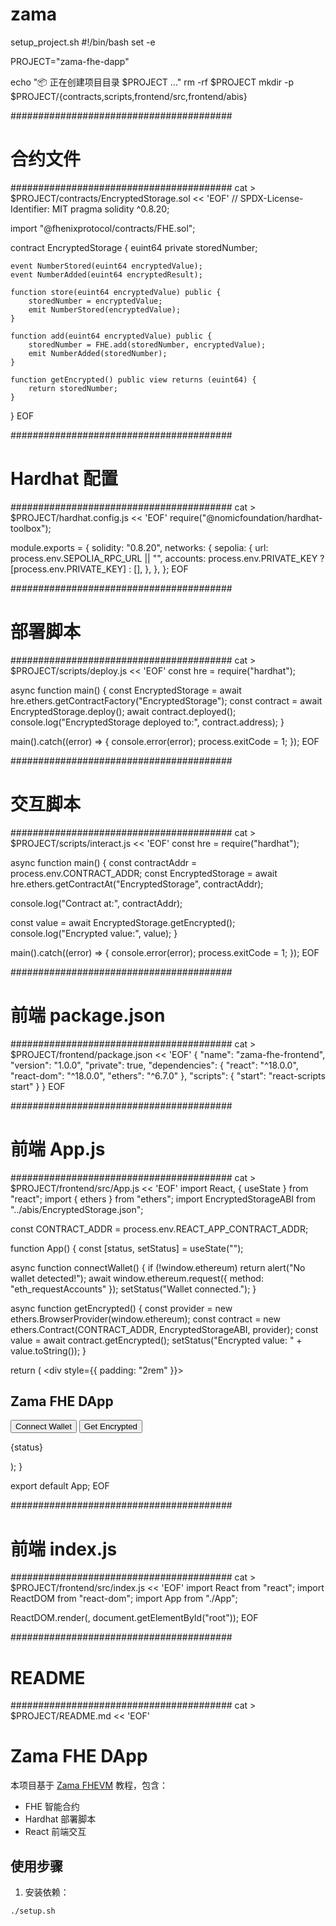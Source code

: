 # zama
setup_project.sh
#!/bin/bash
set -e

PROJECT="zama-fhe-dapp"

echo "📦 正在创建项目目录 $PROJECT ..."
rm -rf $PROJECT
mkdir -p $PROJECT/{contracts,scripts,frontend/src,frontend/abis}

########################################
# 合约文件
########################################
cat > $PROJECT/contracts/EncryptedStorage.sol << 'EOF'
// SPDX-License-Identifier: MIT
pragma solidity ^0.8.20;

import "@fhenixprotocol/contracts/FHE.sol";

contract EncryptedStorage {
    euint64 private storedNumber;

    event NumberStored(euint64 encryptedValue);
    event NumberAdded(euint64 encryptedResult);

    function store(euint64 encryptedValue) public {
        storedNumber = encryptedValue;
        emit NumberStored(encryptedValue);
    }

    function add(euint64 encryptedValue) public {
        storedNumber = FHE.add(storedNumber, encryptedValue);
        emit NumberAdded(storedNumber);
    }

    function getEncrypted() public view returns (euint64) {
        return storedNumber;
    }
}
EOF

########################################
# Hardhat 配置
########################################
cat > $PROJECT/hardhat.config.js << 'EOF'
require("@nomicfoundation/hardhat-toolbox");

module.exports = {
  solidity: "0.8.20",
  networks: {
    sepolia: {
      url: process.env.SEPOLIA_RPC_URL || "",
      accounts: process.env.PRIVATE_KEY ? [process.env.PRIVATE_KEY] : [],
    },
  },
};
EOF

########################################
# 部署脚本
########################################
cat > $PROJECT/scripts/deploy.js << 'EOF'
const hre = require("hardhat");

async function main() {
  const EncryptedStorage = await hre.ethers.getContractFactory("EncryptedStorage");
  const contract = await EncryptedStorage.deploy();
  await contract.deployed();
  console.log("EncryptedStorage deployed to:", contract.address);
}

main().catch((error) => {
  console.error(error);
  process.exitCode = 1;
});
EOF

########################################
# 交互脚本
########################################
cat > $PROJECT/scripts/interact.js << 'EOF'
const hre = require("hardhat");

async function main() {
  const contractAddr = process.env.CONTRACT_ADDR;
  const EncryptedStorage = await hre.ethers.getContractAt("EncryptedStorage", contractAddr);

  console.log("Contract at:", contractAddr);

  const value = await EncryptedStorage.getEncrypted();
  console.log("Encrypted value:", value);
}

main().catch((error) => {
  console.error(error);
  process.exitCode = 1;
});
EOF

########################################
# 前端 package.json
########################################
cat > $PROJECT/frontend/package.json << 'EOF'
{
  "name": "zama-fhe-frontend",
  "version": "1.0.0",
  "private": true,
  "dependencies": {
    "react": "^18.0.0",
    "react-dom": "^18.0.0",
    "ethers": "^6.7.0"
  },
  "scripts": {
    "start": "react-scripts start"
  }
}
EOF

########################################
# 前端 App.js
########################################
cat > $PROJECT/frontend/src/App.js << 'EOF'
import React, { useState } from "react";
import { ethers } from "ethers";
import EncryptedStorageABI from "../abis/EncryptedStorage.json";

const CONTRACT_ADDR = process.env.REACT_APP_CONTRACT_ADDR;

function App() {
  const [status, setStatus] = useState("");

  async function connectWallet() {
    if (!window.ethereum) return alert("No wallet detected!");
    await window.ethereum.request({ method: "eth_requestAccounts" });
    setStatus("Wallet connected.");
  }

  async function getEncrypted() {
    const provider = new ethers.BrowserProvider(window.ethereum);
    const contract = new ethers.Contract(CONTRACT_ADDR, EncryptedStorageABI, provider);
    const value = await contract.getEncrypted();
    setStatus("Encrypted value: " + value.toString());
  }

  return (
    <div style={{ padding: "2rem" }}>
      <h2>Zama FHE DApp</h2>
      <button onClick={connectWallet}>Connect Wallet</button>
      <button onClick={getEncrypted}>Get Encrypted</button>
      <p>{status}</p>
    </div>
  );
}

export default App;
EOF

########################################
# 前端 index.js
########################################
cat > $PROJECT/frontend/src/index.js << 'EOF'
import React from "react";
import ReactDOM from "react-dom";
import App from "./App";

ReactDOM.render(<App />, document.getElementById("root"));
EOF

########################################
# README
########################################
cat > $PROJECT/README.md << 'EOF'
# Zama FHE DApp

本项目基于 [Zama FHEVM](https://docs.zama.ai/) 教程，包含：
- FHE 智能合约
- Hardhat 部署脚本
- React 前端交互

## 使用步骤

1. 安装依赖：
```bash
./setup.sh
